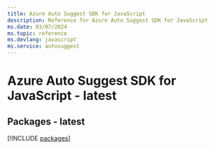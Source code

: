 ```yaml
---
title: Azure Auto Suggest SDK for JavaScript
description: Reference for Azure Auto Suggest SDK for JavaScript
ms.date: 03/07/2024
ms.topic: reference
ms.devlang: javascript
ms.service: autosuggest
---
```

# Azure Auto Suggest SDK for JavaScript - latest
## Packages - latest
[!INCLUDE [packages](auto-suggest-index.md)]